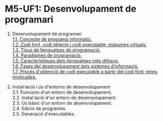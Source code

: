 # M5-UF1: Desenvolupament de programari   

1. Desenvolupament de programari   
 [1.1. Concepte de programa informàtic.](programa_informatic.md "Concepte de programa informàtic")   
 [1.2. Codi font, codi objecte i codi executable; màquines virtuals.](codi_font.md "Codi font, codi objecte i codi executable; màquines virtuals")   
 [1.3. Tipus de llenguatges de programació.](tipus.md "Tipus de llenguatges de programació")   
 [1.4. Paradigmes de programació.](paradigmes.md "Paradigmes de programació")   
 [1.5. Característiques dels llenguatges més difosos.](difosos.md "Característiques dels llenguatges més difosos")   
 [1.6. Fases del desenvolupament dels sistemes d’informació.](fases.md "Fases del desenvolupament dels sistemes d’informació")   
 [1.7. Procés d'obtenció de codi executable a partir del codi font; eines implicades.](proces.md "Procés d'obtenció de codi executable a partir del codi font; eines implicades")   

2. Instal·lació i ús d'entorns de desenvolupament   
 2.1. Funcions d'un entorn de desenvolupament.   
 2.2. Instal·lació d'un entorn de desenvolupament.   
 2.3. Ús bàsic d'un entorn de desenvolupament.   
 2.4. Edició de programes.   
 2.5. Generació d'executables.   
